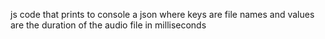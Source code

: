 js code that prints to console a json where keys are file names and values are the duration of the audio file in milliseconds